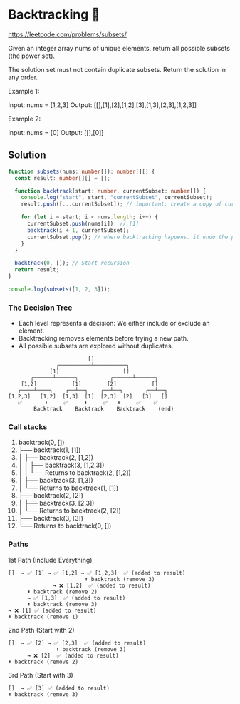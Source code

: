 # Backtracking 🤯

https://leetcode.com/problems/subsets/

Given an integer array nums of unique elements, return all possible
subsets
(the power set).

The solution set must not contain duplicate subsets. Return the solution in any order.

Example 1:

Input: nums = [1,2,3]
Output: [[],[1],[2],[1,2],[3],[1,3],[2,3],[1,2,3]]

Example 2:

Input: nums = [0]
Output: [[],[0]]

## Solution

```typescript
function subsets(nums: number[]): number[][] {
  const result: number[][] = [];

  function backtrack(start: number, currentSubset: number[]) {
    console.log("start", start, "currentSubset", currentSubset);
    result.push([...currentSubset]); // important: create a copy of currentSubset instead of adding it directly

    for (let i = start; i < nums.length; i++) {
      currentSubset.push(nums[i]); // [1]
      backtrack(i + 1, currentSubset);
      currentSubset.pop(); // where backtracking happens. it undo the previous choice, allowing us to explore different combinations
    }
  }

  backtrack(0, []); // Start recursion
  return result;
}

console.log(subsets([1, 2, 3]));
```

### The Decision Tree

- Each level represents a decision: We either include or exclude an element.
- Backtracking removes elements before trying a new path.
- All possible subsets are explored without duplicates.

```
                         []
               ┌──────────┴──────────┐
             [1]                    []
       ┌──────┴──────┐          ┌──────┴──────┐
    [1,2]           [1]        [2]           []
   ┌────┴────┐    ┌──┴──┐    ┌──┴──┐       ┌──┴──┐
[1,2,3]   [1,2]  [1,3]  [1]  [2,3]  [2]   [3]   []
   ✅       ⬆︎     ✅     ⬆︎     ✅   ⬆︎     ✅    ✅
        Backtrack    Backtrack    Backtrack    (end)

```

### Call stacks

1. backtrack(0, [])
2. ├── backtrack(1, [1])
3. │ ├── backtrack(2, [1,2])
4. │ │ ├── backtrack(3, [1,2,3])
5. │ │ └── Returns to backtrack(2, [1,2])
6. │ ├── backtrack(3, [1,3])
7. │ └── Returns to backtrack(1, [1])
8. ├── backtrack(2, [2])
9. │ ├── backtrack(3, [2,3])
10. │ └── Returns to backtrack(2, [2])
11. ├── backtrack(3, [3])
12. └── Returns to backtrack(0, [])

### Paths

1st Path (Include Everything)

```
[]  → ✅ [1] → ✅ [1,2] → ✅ [1,2,3]  ✅ (added to result)
                        ⬆︎ backtrack (remove 3)
              → ❌ [1,2]  ✅ (added to result)
      ⬆︎ backtrack (remove 2)
      → ✅ [1,3]  ✅ (added to result)
      ⬆︎ backtrack (remove 3)
→ ❌ [1] ✅ (added to result)
⬆︎ backtrack (remove 1)
```

2nd Path (Start with 2)

```
[]  → ✅ [2] → ✅ [2,3]  ✅ (added to result)
               ⬆︎ backtrack (remove 3)
      → ❌ [2]  ✅ (added to result)
⬆︎ backtrack (remove 2)
```

3rd Path (Start with 3)

```
[]  → ✅ [3] ✅ (added to result)
⬆︎ backtrack (remove 3)
```
